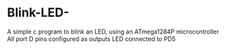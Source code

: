 # Blink-LED-
A simple c program to blink an LED, using an ATmega1284P microcontroller
All port D pins configured as outputs
LED connected to PD5
